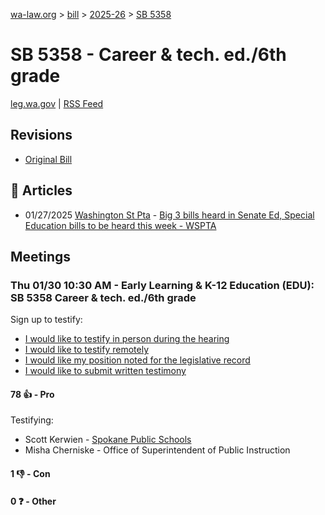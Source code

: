 [wa-law.org](/) > [bill](/bill/) > [2025-26](/bill/2025-26/) > [SB 5358](/bill/2025-26/sb/5358/)

# SB 5358 - Career & tech. ed./6th grade
[leg.wa.gov](https://app.leg.wa.gov/billsummary?BillNumber=5358&Year=2025&Initiative=false) | [RSS Feed](./rss.xml)

## Revisions
* [Original Bill](1/)

## 📰 Articles
* 01/27/2025 [Washington St Pta](/org/washington_st_pta/) - [Big 3 bills heard in Senate Ed, Special Education bills to be heard this week - WSPTA](https://www.wastatepta.org/2025session-week3/#:~:text=SB%205358)

## Meetings
### Thu 01/30 10:30 AM - Early Learning & K-12 Education (EDU): SB 5358 Career & tech. ed./6th grade
Sign up to testify:
* [I would like to testify in person during the hearing](https://app.leg.wa.gov/csi/Testifier/Add?chamber=House&mId=32557&aId=161977&caId=24971&tId=1)
* [I would like to testify remotely](https://app.leg.wa.gov/csi/Testifier/Add?chamber=House&mId=32557&aId=161977&caId=24971&tId=2)
* [I would like my position noted for the legislative record](https://app.leg.wa.gov/csi/Testifier/Add?chamber=House&mId=32557&aId=161977&caId=24971&tId=3)
* [I would like to submit written testimony](https://app.leg.wa.gov/csi/Testifier/Add?chamber=House&mId=32557&aId=161977&caId=24971&tId=4)

#### 78 👍 - Pro
Testifying:
* Scott Kerwien - [Spokane Public Schools](/org/spokane_public_schools/)
* Misha Cherniske - Office of Superintendent of Public Instruction

#### 1 👎 - Con

#### 0 ❓ - Other
